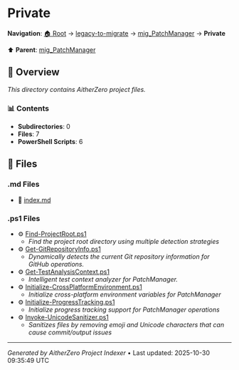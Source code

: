 # Private

**Navigation**: [🏠 Root](../../../index.md) → [legacy-to-migrate](../../index.md) → [mig_PatchManager](../index.md) → **Private**

⬆️ **Parent**: [mig_PatchManager](../index.md)

## 📖 Overview

*This directory contains AitherZero project files.*

### 📊 Contents

- **Subdirectories**: 0
- **Files**: 7
- **PowerShell Scripts**: 6

## 📄 Files

### .md Files

- 📝 [index.md](./index.md)

### .ps1 Files

- ⚙️ [Find-ProjectRoot.ps1](./Find-ProjectRoot.ps1)
  - *Find the project root directory using multiple detection strategies*
- ⚙️ [Get-GitRepositoryInfo.ps1](./Get-GitRepositoryInfo.ps1)
  - *Dynamically detects the current Git repository information for GitHub operations.*
- ⚙️ [Get-TestAnalysisContext.ps1](./Get-TestAnalysisContext.ps1)
  - *Intelligent test context analyzer for PatchManager.*
- ⚙️ [Initialize-CrossPlatformEnvironment.ps1](./Initialize-CrossPlatformEnvironment.ps1)
  - *Initialize cross-platform environment variables for PatchManager*
- ⚙️ [Initialize-ProgressTracking.ps1](./Initialize-ProgressTracking.ps1)
  - *Initialize progress tracking support for PatchManager operations*
- ⚙️ [Invoke-UnicodeSanitizer.ps1](./Invoke-UnicodeSanitizer.ps1)
  - *Sanitizes files by removing emoji and Unicode characters that can cause commit/output issues*

---

*Generated by AitherZero Project Indexer* • Last updated: 2025-10-30 09:35:49 UTC

